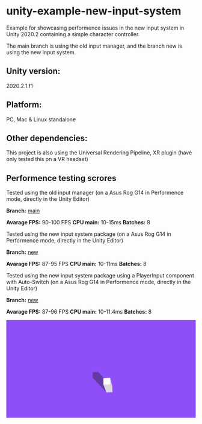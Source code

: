 # unity-example-new-input-system

Example for showcasing performence issues in the new input system in Unity 2020.2 containing a simple character controller.

The main branch is using the old input manager, and the branch new is using the new input system.

## Unity version:

2020.2.1.f1

## Platform:

PC, Mac & Linux standalone

## Other dependencies:

This project is also using the Universal Rendering Pipeline, XR plugin (have only tested this on a VR headset)

## Performence testing scrores

Tested using the old input manager (on a Asus Rog G14 in Performence mode, directly in the Unity Editor)

**Branch:** [main](https://github.com/Sandstedt/unity-example-new-input-system/tree/main)

**Avarage FPS:** 90-100 FPS
**CPU main:** 10-15ms
**Batches:** 8

Tested using the new input system package (on a Asus Rog G14 in Performence mode, directly in the Unity Editor)

**Branch:** [new](https://github.com/Sandstedt/unity-example-new-input-system/tree/new)

**Avarage FPS:** 87-95 FPS
**CPU main:** 10-11ms
**Batches:** 8

Tested using the new input system package using a PlayerInput component with Auto-Switch (on a Asus Rog G14 in Performence mode, directly in the Unity Editor)

**Branch:** [new](https://github.com/Sandstedt/unity-example-new-input-system/tree/new-player-input)

**Avarage FPS:** 87-96 FPS
**CPU main:** 10-11.4ms
**Batches:** 8

![screenshot](screenshot.gif)
